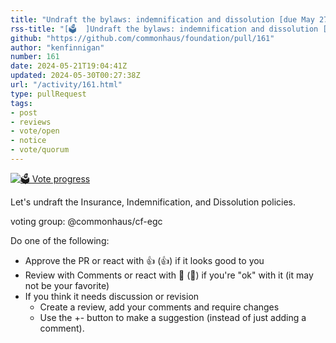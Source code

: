 ```yaml
---
title: "Undraft the bylaws: indemnification and dissolution [due May 27]"
rss-title: "[🗳️  ]Undraft the bylaws: indemnification and dissolution [due May 27]"
github: "https://github.com/commonhaus/foundation/pull/161"
author: "kenfinnigan"
number: 161
date: 2024-05-21T19:04:41Z
updated: 2024-05-30T00:27:38Z
url: "/activity/161.html"
type: pullRequest
tags:
- post
- reviews
- vote/open
- notice
- vote/quorum
---
```

[![🗳️ Vote progress](https://www.commonhaus.org/votes/commonhaus/foundation/161.svg)](https://github.com/commonhaus/foundation/pull/161#issuecomment-2123267005 "IC_kwDOKRPTI85-jnu9")

Let's undraft the Insurance, Indemnification, and Dissolution policies.

voting group: @commonhaus/cf-egc 

Do one of the following:

- Approve the PR or react with 👍 (:+1:) if it looks good to you
- Review with Comments or react with 👀 (:eyes:) if you're "ok" with it (it may not be your favorite)
- If you think it needs discussion or revision
    - Create a review, add your comments and require changes
    - Use the +- button to make a suggestion (instead of just adding a comment).
